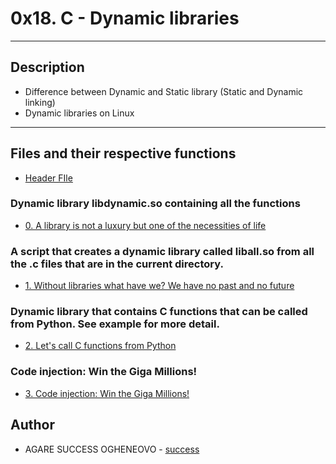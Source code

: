 # 0x18. C - Dynamic libraries

---

## Description
- Difference between Dynamic and Static library (Static and Dynamic linking)
- Dynamic libraries on Linux

---

## Files and their respective functions
- [Header FIle](./main.h)

### Dynamic library libdynamic.so containing all the functions
- [0. A library is not a luxury but one of the necessities of life](./libdynamic.so)

### A script that creates a dynamic library called liball.so from all the .c files that are in the current directory.
- [1. Without libraries what have we? We have no past and no future](./1-create_dynamic_lib.sh) 

### Dynamic library that contains C functions that can be called from Python. See example for more detail.
- [2. Let's call C functions from Python](./100-operations.so)

### Code injection: Win the Giga Millions!
- [3. Code injection: Win the Giga Millions!](./101-make_me_win.sh)


## Author

* AGARE SUCCESS OGHENEOVO - [success](https://github.com/successovo)
